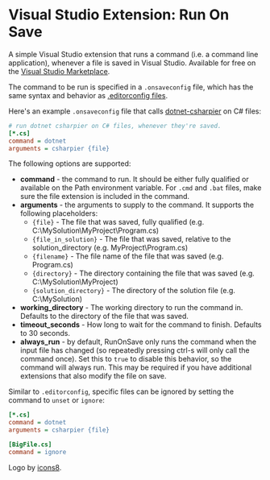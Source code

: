 Visual Studio Extension: Run On Save
====================================

A simple Visual Studio extension that runs a command (i.e. a command line application), whenever a file is saved in Visual Studio. Available for free on the [Visual Studio Marketplace](https://marketplace.visualstudio.com/items?itemName=WillFuqua.RunOnSave).

The command to be run is specified in a `.onsaveconfig` file, which has the same syntax and behavior as [.editorconfig files](https://editorconfig.org/).

Here's an example `.onsaveconfig` file that calls [dotnet-csharpier](https://github.com/belav/csharpier) on C# files:

```ini
# run dotnet csharpier on C# files, whenever they're saved.
[*.cs]
command = dotnet
arguments = csharpier {file}
```

The following options are supported:

- **command** - the command to run. It should be either fully qualified or available on the Path environment variable. For `.cmd` and `.bat` files, make sure the file extension is included in the command.
- **arguments** - the arguments to supply to the command. It supports the following placeholders:
  - `{file}` - The file that was saved, fully qualified (e.g. C:\MySolution\MyProject\Program.cs)
  - `{file_in_solution}` - The file that was saved, relative to the solution_directory (e.g. MyProject\Program.cs)
  - `{filename}` - The file name of the file that was saved (e.g. Program.cs)
  - `{directory}` - The directory containing the file that was saved (e.g. C:\MySolution\MyProject)
  - `{solution_directory}` - The directory of the solution file (e.g. C:\MySolution)
- **working_directory** - The working directory to run the command in. Defaults to the directory of the file that was saved.
- **timeout_seconds** - How long to wait for the command to finish. Defaults to 30 seconds.
- **always_run** - by default, RunOnSave only runs the command when the input file has changed (so repeatedly pressing ctrl-s will only call the command once). Set this to `true` to disable this behavior, so the command will always run. This may be required if you have additional extensions that also modify the file on save.

Similar to `.editorconfig`, specific files can be ignored by setting the command to `unset` or `ignore`:

```ini
[*.cs]
command = dotnet
arguments = csharpier {file}

[BigFile.cs]
command = ignore
```

Logo by [icons8](https://www.visualpharm.com/free-icons/save-595b40b85ba036ed117da9ec).
